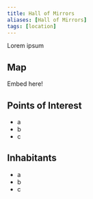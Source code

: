 ```yaml
---
title: Hall of Mirrors
aliases: [Hall of Mirrors]
tags: [location]
---
```

Lorem ipsum

## Map
Embed here!

## Points of Interest
- a
- b
- c

## Inhabitants
- a
- b
- c